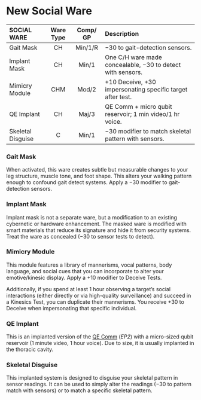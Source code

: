 # New Social Ware

| SOCIAL WARE       | Ware Type | Comp/<wbr>GP | Description                                                |
| :---------------- | :-------: | :----------: | :--------------------------------------------------------- |
| Gait Mask         |    CH     |   Min/1/R    | −30 to gait-detection sensors.                             |
| Implant Mask      |    CH     |    Min/1     | One C/H ware made concealable, −30 to detect with sensors. |
| Mimicry Module    |    CHM    |    Mod/2     | +10 Deceive, +30 impersonating specific target after test. |
| QE Implant        |    CH     |    Maj/3     | QE Comm + micro qubit reservoir; 1 min video/1 hr voice.   |
| Skeletal Disguise |     C     |    Min/1     | −30 modifier to match skeletal pattern with sensors.       |

### Gait Mask

When activated, this ware creates subtle but measurable changes to your leg structure, muscle tone, and foot shape. This alters your walking pattern enough to confound gait detect systems. Apply a −30 modifier to gait-detection sensors.

### Implant Mask

Implant mask is not a separate ware, but a modification to an existing cybernetic or hardware enhancement. The masked ware is modified with smart materials that reduce its signature and hide it from security systems. Treat the ware as concealed (−30 to sensor tests to detect).

### Mimicry Module

This module features a library of mannerisms, vocal patterns, body language, and social cues that you can incorporate to alter your emotive/kinesic display. Apply a +10 modifier to Deceive Tests.

Additionally, if you spend at least 1 hour observing a target’s social interactions (either directly or via high-quality surveillance) and succeed in a Kinesics Test, you can duplicate their mannerisms. You receive +30 to Deceive when impersonating that specific
individual.

### QE Implant

This is an implanted version of the [QE Comm](../../../16/16-comms-and-mesh-gear.md#quantum-entangled-communication) (_EP2_) with a micro-sized qubit reservoir (1 minute video, 1 hour voice). Due to size, it is usually implanted in the thoracic cavity.

### Skeletal Disguise

This implanted system is designed to disguise your skeletal pattern in sensor readings. It can be used to simply alter the readings (−30 to pattern match with sensors) or to match a specific skeletal pattern.
